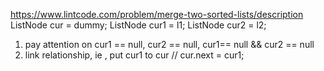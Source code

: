 https://www.lintcode.com/problem/merge-two-sorted-lists/description
ListNode cur = dummy;
ListNode cur1 = l1;
ListNode cur2 = l2;
1) pay attention on cur1 == null, cur2 == null, cur1== null && cur2 == null
2) link relationship, ie , put cur1 to cur
// cur.next = cur1; 
